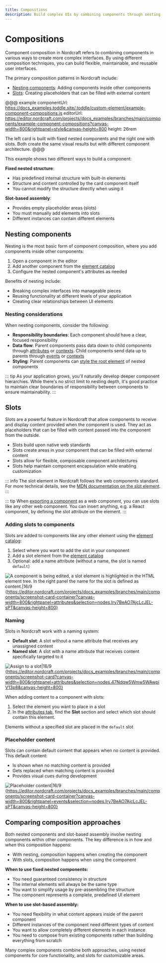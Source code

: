 ```yaml
---
title: Compositions
description: Build complex UIs by combining components through nesting and slots, creating flexible patterns for content insertion and component hierarchies.
---
```


# Compositions

Component composition in Nordcraft refers to combining components in various ways to create more complex interfaces. By using different composition techniques, you can build flexible, maintainable, and reusable user interfaces.

The primary composition patterns in Nordcraft include:

- [Nesting components](#nesting-components): Adding components inside other components
- [Slots](#slots): Creating placeholders that can be filled with external content

@@@ example
componentUrl: https://docs_examples.toddle.site/.toddle/custom-element/example-component-compositions.js
editorUrl: https://editor.nordcraft.com/projects/docs_examples/branches/main/components/example-component-compositions?canvas-width=800&rightpanel=style&canvas-height=800
height: 26rem

The left card is built with fixed nested components and the right one with slots. Both create the same visual results but with different component architecture.
@@@

This example shows two different ways to build a component:

**Fixed nested structure**:

- Has predefined internal structure with built-in elements
- Structure and content controlled by the card component itself
- You cannot modify the structure directly when using it

**Slot-based assembly**:

- Provides empty placeholder areas (slots)
- You must manually add elements into slots
- Different instances can contain different elements

## Nesting components

Nesting is the most basic form of component composition, where you add components inside other components:

1. Open a component in the editor
2. Add another component from the [element catalog](/the-editor/element-tree#element-catalog)
3. Configure the nested component's attributes as needed

Benefits of nesting include:

- Breaking complex interfaces into manageable pieces
- Reusing functionality at different levels of your application
- Creating clear relationships between UI elements

### Nesting considerations

When nesting components, consider the following:

- **Responsibility boundaries**: Each component should have a clear, focused responsibility
- **Data flow**: Parent components pass data down to child components through [attributes](/components/interface-and-lifecycle#defining-attributes) or [contexts](/contexts/overview). Child components send data up to parents through [events](/components/interface-and-lifecycle#setting-up-events) or [contexts](/contexts/overview)
- **Styling**: Parent components can [style the root element](/styling/conditional-styles#component-style-overrides) of nested components

::: tip
As your application grows, you'll naturally develop deeper component hierarchies. While there's no strict limit to nesting depth, it's good practice to maintain clear boundaries of responsibility between components to ensure maintainability.
:::

## Slots

Slots are a powerful feature in Nordcraft that allow components to receive and display content provided when the component is used. They act as placeholders that can be filled with content passed into the component from the outside.

- Slots build upon native web standards
- Slots create areas in your component that can be filled with external content
- Slots allow for flexible, composable component architectures
- Slots help maintain component encapsulation while enabling customization

::: info
The slot element in Nordcraft follows the web components standard. For more technical details, see the [MDN documentation on the slot element](https://developer.mozilla.org/en-US/docs/Web/HTML/Element/slot).
:::

::: tip
When [exporting a component](/components/export-a-component) as a web component, you can use slots like any other web component. You can insert anything, e.g. a React component, by defining the slot attribute on the element.
:::

### Adding slots to components

Slots are added to components like any other element using the [element catalog](/the-editor/element-tree#adding-elements):

1. Select where you want to add the slot in your component
2. Add a slot element from the [element catalog](/the-editor/element-tree#adding-elements)
3. Optional: add a name attribute (without a name, the slot is named `default`)

![A component is being edited, a slot element is highlighted in the HTML element tree. In the right panel the name for the slot is defined as content.|16/9](add-a-slot-element.webp 'Add a slot element'){https://editor.nordcraft.com/projects/docs_examples/branches/main/components/screenshot-card-container?canvas-width=800&rightpanel=attributes&selection=nodes.Iry7BeAO7AjcLcJEL-sPT&canvas-height=800}

### Naming

Slots in Nordcraft work with a naming system:

- **Default slot**: A slot without a name attribute that receives any unassigned content
- **Named slot**: A slot with a name attribute that receives content specifically targeted to it

![Assign to a slot|16/9](assign-to-a-slot.webp){https://editor.nordcraft.com/projects/docs_examples/branches/main/components/screenshot-card?canvas-width=800&rightpanel=attributes&selection=nodes.47Ndqw5Wmw5WAwpiV13p8&canvas-height=800}

When adding content to a component with slots:

1. Select the element you want to place in a slot
2. In the [attributes tab](/the-editor/element-panel#attributes-tab), find the **Slot** section and select which slot should contain this element.

Elements without a specified slot are placed in the `default` slot

### Placeholder content

Slots can contain default content that appears when no content is provided. This default content:

- Is shown when no matching content is provided
- Gets replaced when matching content is provided
- Provides visual cues during development

![Placeholder content|16/9](placeholder-content.webp){https://editor.nordcraft.com/projects/docs_examples/branches/main/components/screenshot-card-container?canvas-width=800&rightpanel=events&selection=nodes.Iry7BeAO7AjcLcJEL-sPT&canvas-height=800}

## Comparing composition approaches

Both nested components and slot-based assembly involve nesting components within other components. The key difference is in _how_ and _when_ this composition happens:

- With nesting, composition happens when creating the component
- With slots, composition happens when using the component

**When to use fixed nested components:**

- You need guaranteed consistency in structure
- The internal elements will always be the same type
- You want to simplify usage by pre-assembling the structure
- The component represents a complete, predefined UI element

**When to use slot-based assembly:**

- You need flexibility in what content appears inside of the parent component
- Different instances of the component need different types of content
- You want to allow completely different elements in each instance
- You need to compose from existing components rather than building everything from scratch

Many complex components combine both approaches, using nested components for core functionality, and slots for customizable areas.

